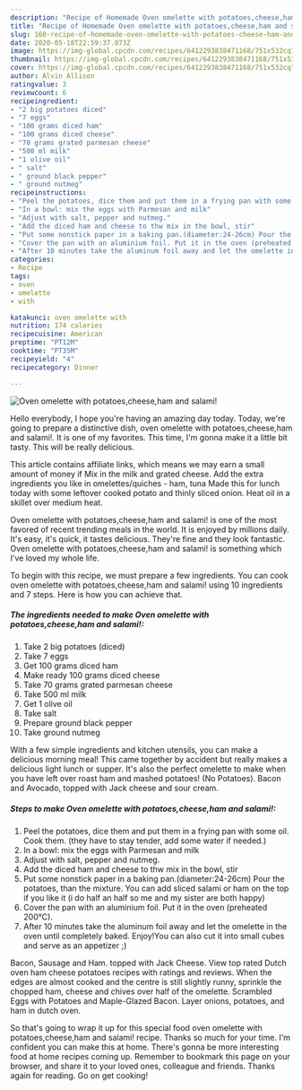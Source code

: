 ```yaml
---
description: "Recipe of Homemade Oven omelette with potatoes,cheese,ham and salami!"
title: "Recipe of Homemade Oven omelette with potatoes,cheese,ham and salami!"
slug: 160-recipe-of-homemade-oven-omelette-with-potatoes-cheese-ham-and-salami
date: 2020-05-18T22:59:37.073Z
image: https://img-global.cpcdn.com/recipes/6412293838471168/751x532cq70/oven-omelette-with-potatoescheeseham-and-salami-recipe-main-photo.jpg
thumbnail: https://img-global.cpcdn.com/recipes/6412293838471168/751x532cq70/oven-omelette-with-potatoescheeseham-and-salami-recipe-main-photo.jpg
cover: https://img-global.cpcdn.com/recipes/6412293838471168/751x532cq70/oven-omelette-with-potatoescheeseham-and-salami-recipe-main-photo.jpg
author: Alvin Allison
ratingvalue: 3
reviewcount: 6
recipeingredient:
- "2 big potatoes diced"
- "7 eggs"
- "100 grams diced ham"
- "100 grams diced cheese"
- "70 grams grated parmesan cheese"
- "500 ml milk"
- "1 olive oil"
- " salt"
- " ground black pepper"
- " ground nutmeg"
recipeinstructions:
- "Peel the potatoes, dice them and put them in a frying pan with some oil. Cook them. (they have to stay tender, add some water if needed.)"
- "In a bowl: mix the eggs with Parmesan and milk"
- "Adjust with salt, pepper and nutmeg."
- "Add the diced ham and cheese to thw mix in the bowl, stir"
- "Put some nonstick paper in a baking pan.(diameter:24-26cm) Pour the potatoes, than the mixture.   You can add sliced salami or ham on the top if you like it (i do half an half so me and my sister are both happy)"
- "Cover the pan with an aluminium foil. Put it in the oven (preheated 200°C)."
- "After 10 minutes take the aluminum foil away and let the omelette in the oven until completely baked. Enjoy!You can also cut it into small cubes and serve as an appetizer ;)"
categories:
- Recipe
tags:
- oven
- omelette
- with

katakunci: oven omelette with 
nutrition: 174 calories
recipecuisine: American
preptime: "PT12M"
cooktime: "PT35M"
recipeyield: "4"
recipecategory: Dinner

---
```



![Oven omelette with potatoes,cheese,ham and salami!](https://img-global.cpcdn.com/recipes/6412293838471168/751x532cq70/oven-omelette-with-potatoescheeseham-and-salami-recipe-main-photo.jpg)

Hello everybody, I hope you're having an amazing day today. Today, we're going to prepare a distinctive dish, oven omelette with potatoes,cheese,ham and salami!. It is one of my favorites. This time, I'm gonna make it a little bit tasty. This will be really delicious.

This article contains affiliate links, which means we may earn a small amount of money if Mix in the milk and grated cheese. Add the extra ingredients you like in omelettes/quiches - ham, tuna Made this for lunch today with some leftover cooked potato and thinly sliced onion. Heat oil in a skillet over medium heat.

Oven omelette with potatoes,cheese,ham and salami! is one of the most favored of recent trending meals in the world. It is enjoyed by millions daily. It's easy, it's quick, it tastes delicious. They're fine and they look fantastic. Oven omelette with potatoes,cheese,ham and salami! is something which I've loved my whole life.


To begin with this recipe, we must prepare a few ingredients. You can cook oven omelette with potatoes,cheese,ham and salami! using 10 ingredients and 7 steps. Here is how you can achieve that.

<!--inarticleads1-->

##### The ingredients needed to make Oven omelette with potatoes,cheese,ham and salami!:

1. Take 2 big potatoes (diced)
1. Take 7 eggs
1. Get 100 grams diced ham
1. Make ready 100 grams diced cheese
1. Take 70 grams grated parmesan cheese
1. Take 500 ml milk
1. Get 1 olive oil
1. Take  salt
1. Prepare  ground black pepper
1. Take  ground nutmeg


With a few simple ingredients and kitchen utensils, you can make a delicious morning meal! This came together by accident but really makes a delicious light lunch or supper. It&#39;s also the perfect omelette to make when you have left over roast ham and mashed potatoes! (No Potatoes). Bacon and Avocado, topped with Jack cheese and sour cream. 

<!--inarticleads2-->

##### Steps to make Oven omelette with potatoes,cheese,ham and salami!:

1. Peel the potatoes, dice them and put them in a frying pan with some oil. Cook them. (they have to stay tender, add some water if needed.)
1. In a bowl: mix the eggs with Parmesan and milk
1. Adjust with salt, pepper and nutmeg.
1. Add the diced ham and cheese to thw mix in the bowl, stir
1. Put some nonstick paper in a baking pan.(diameter:24-26cm) Pour the potatoes, than the mixture.   You can add sliced salami or ham on the top if you like it (i do half an half so me and my sister are both happy)
1. Cover the pan with an aluminium foil. Put it in the oven (preheated 200°C).
1. After 10 minutes take the aluminum foil away and let the omelette in the oven until completely baked. Enjoy!You can also cut it into small cubes and serve as an appetizer ;)


Bacon, Sausage and Ham. topped with Jack Cheese. View top rated Dutch oven ham cheese potatoes recipes with ratings and reviews. When the edges are almost cooked and the centre is still slightly runny, sprinkle the chopped ham, cheese and chives over half of the omelette. Scrambled Eggs with Potatoes and Maple-Glazed Bacon. Layer onions, potatoes, and ham in dutch oven. 

So that's going to wrap it up for this special food oven omelette with potatoes,cheese,ham and salami! recipe. Thanks so much for your time. I'm confident you can make this at home. There's gonna be more interesting food at home recipes coming up. Remember to bookmark this page on your browser, and share it to your loved ones, colleague and friends. Thanks again for reading. Go on get cooking!
